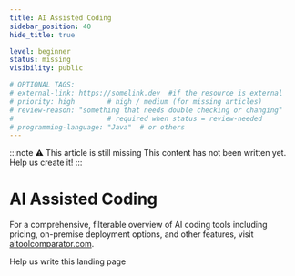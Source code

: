 ```yaml
---
title: AI Assisted Coding
sidebar_position: 40
hide_title: true

level: beginner
status: missing
visibility: public

# OPTIONAL TAGS:
# external-link: https://somelink.dev  #if the resource is external
# priority: high        # high / medium (for missing articles)
# review-reason: "something that needs double checking or changing"
#                       # required when status = review-needed
# programming-language: "Java"  # or others
---
```


:::note ⚠️ This article is still missing
This content has not been written yet. Help us create it!
:::

# AI Assisted Coding

For a comprehensive, filterable overview of AI coding tools including pricing, on-premise deployment options, and other features, visit [aitoolcomparator.com](https://aitoolcomparator.com).

Help us write this landing page
